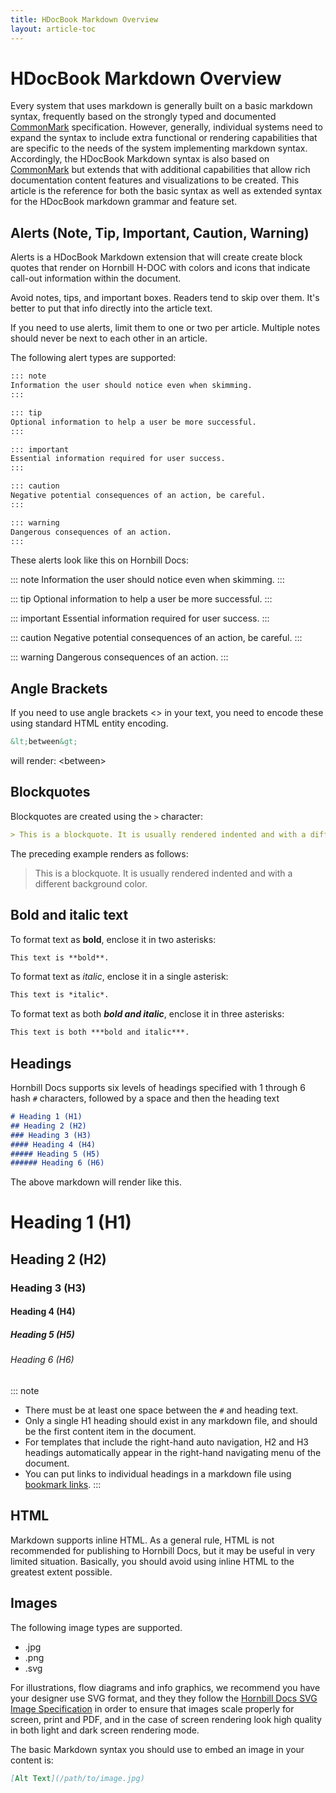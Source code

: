 ```yaml
---
title: HDocBook Markdown Overview
layout: article-toc
---
```

# HDocBook Markdown Overview

Every system that uses markdown is generally built on a basic markdown syntax, frequently based 
on the strongly typed and documented [CommonMark](https://commonmark.org/) specification. 
However, generally, individual systems need to expand the syntax to include extra functional or
rendering capabilities that are specific to the needs of the system implementing markdown syntax. 
Accordingly, the HDocBook Markdown syntax is also based on [CommonMark](https://commonmark.org/) but 
extends that with additional capabilities that allow rich documentation content features and 
visualizations to be created. This article is the reference for both the basic syntax as well 
as extended syntax for the HDocBook markdown grammar and feature set.


## Alerts (Note, Tip, Important, Caution, Warning)

Alerts is a HDocBook Markdown extension that will create create block quotes that render on Hornbill 
H-DOC with colors and icons that indicate call-out information within the document.

Avoid notes, tips, and important boxes. Readers tend to skip over them. It's better to put that info directly into the article text.

If you need to use alerts, limit them to one or two per article. Multiple notes should never be next to each other in an article.

The following alert types are supported:

```md
::: note
Information the user should notice even when skimming.
:::

::: tip
Optional information to help a user be more successful.
:::

::: important 
Essential information required for user success.
:::

::: caution
Negative potential consequences of an action, be careful.
:::

::: warning
Dangerous consequences of an action.
:::
```

These alerts look like this on Hornbill Docs:

::: note
Information the user should notice even when skimming.
:::

::: tip
Optional information to help a user be more successful.
:::

::: important 
Essential information required for user success.
:::

::: caution
Negative potential consequences of an action, be careful.
:::

::: warning
Dangerous consequences of an action.
:::



## Angle Brackets

If you need to use angle brackets &lt;&gt; in your text, you need to encode these using standard
HTML entity encoding. 

```md
&lt;between&gt;
```
will render: &lt;between&gt;

## Blockquotes

Blockquotes are created using the `>` character:

```md
> This is a blockquote. It is usually rendered indented and with a different background color.
```

The preceding example renders as follows:

> This is a blockquote. It is usually rendered indented and with a different background color.

## Bold and italic text

To format text as **bold**, enclose it in two asterisks:

```md
This text is **bold**.
```

To format text as *italic*, enclose it in a single asterisk:

```md
This text is *italic*.
```

To format text as both ***bold and italic***, enclose it in three asterisks:

```md
This text is both ***bold and italic***.
```

## Headings

Hornbill Docs supports six levels of headings specified with 1 through 6 hash `#` characters, followed by a space and then the heading text


```md
# Heading 1 (H1)
## Heading 2 (H2)
### Heading 3 (H3)
#### Heading 4 (H4)
##### Heading 5 (H5)
###### Heading 6 (H6)
```

The above markdown will render like this. 

# Heading 1 (H1)
## Heading 2 (H2)
### Heading 3 (H3)
#### Heading 4 (H4)
##### Heading 5 (H5)
###### Heading 6 (H6)

::: note
- There must be at least one space between the `#` and heading text.
- Only a single H1 heading should exist in any markdown file, and should be the first content item in the document.
- For templates that include the right-hand auto navigation, H2 and H3 headings automatically appear in the right-hand navigating menu of the document.
- You can put links to individual headings in a markdown file using [bookmark links](how-to-write-links.md#explicit-anchor-links).
:::

## HTML
Markdown supports inline HTML. As a general rule, HTML is not recommended for publishing to Hornbill Docs, but it may be useful in very limited situation. Basically, you should avoid using inline HTML to the greatest extent possible.

## Images
The following image types are supported.  

- .jpg
- .png
- .svg

For illustrations, flow diagrams and info graphics, we recommend you have your designer use SVG format, and they they follow the [Hornbill Docs SVG Image Specification](#) in order to ensure that images scale properly for screen, print and PDF, and in the case of screen rendering look high quality in both light and dark screen rendering mode.

The basic Markdown syntax you should use to embed an image in your content is: 

``` md
[Alt Text](/path/to/image.jpg)
```
